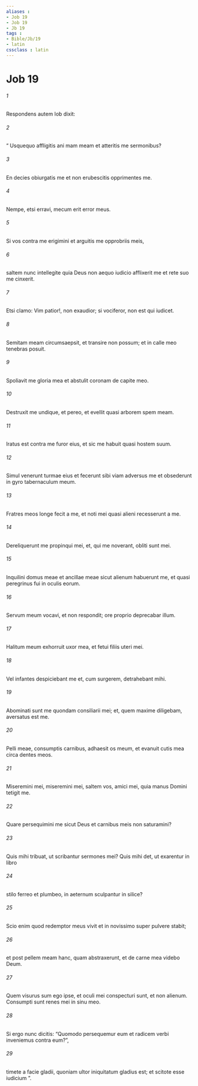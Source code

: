 ```yaml
---
aliases : 
- Job 19
- Job 19
- Jb 19
tags : 
- Bible/Jb/19
- latin
cssclass : latin
---
```


# Job 19

###### 1
Respondens autem Iob dixit:
###### 2
“ Usquequo affligitis ani mam meam et atteritis me sermonibus?
###### 3
En decies obiurgatis me et non erubescitis opprimentes me.
###### 4
Nempe, etsi erravi, mecum erit error meus.
###### 5
Si vos contra me erigimini et arguitis me opprobriis meis,
###### 6
saltem nunc intellegite quia Deus non aequo iudicio afflixerit me et rete suo me cinxerit.
###### 7
Etsi clamo: Vim patior!, non exaudior; si vociferor, non est qui iudicet.
###### 8
Semitam meam circumsaepsit, et transire non possum; et in calle meo tenebras posuit.
###### 9
Spoliavit me gloria mea et abstulit coronam de capite meo.
###### 10
Destruxit me undique, et pereo, et evellit quasi arborem spem meam.
###### 11
Iratus est contra me furor eius, et sic me habuit quasi hostem suum.
###### 12
Simul venerunt turmae eius et fecerunt sibi viam adversus me et obsederunt in gyro tabernaculum meum.
###### 13
Fratres meos longe fecit a me, et noti mei quasi alieni recesserunt a me.
###### 14
Dereliquerunt me propinqui mei, et, qui me noverant, obliti sunt mei.
###### 15
Inquilini domus meae et ancillae meae sicut alienum habuerunt me, et quasi peregrinus fui in oculis eorum.
###### 16
Servum meum vocavi, et non respondit; ore proprio deprecabar illum.
###### 17
Halitum meum exhorruit uxor mea, et fetui filiis uteri mei.
###### 18
Vel infantes despiciebant me et, cum surgerem, detrahebant mihi.
###### 19
Abominati sunt me quondam consiliarii mei; et, quem maxime diligebam, aversatus est me.
###### 20
Pelli meae, consumptis carnibus, adhaesit os meum, et evanuit cutis mea circa dentes meos.
###### 21
Miseremini mei, miseremini mei, saltem vos, amici mei, quia manus Domini tetigit me.
###### 22
Quare persequimini me sicut Deus et carnibus meis non saturamini?
###### 23
Quis mihi tribuat, ut scribantur sermones mei? Quis mihi det, ut exarentur in libro
###### 24
stilo ferreo et plumbeo, in aeternum sculpantur in silice?
###### 25
Scio enim quod redemptor meus vivit et in novissimo super pulvere stabit;
###### 26
et post pellem meam hanc, quam abstraxerunt, et de carne mea videbo Deum.
###### 27
Quem visurus sum ego ipse, et oculi mei conspecturi sunt, et non alienum. Consumpti sunt renes mei in sinu meo.
###### 28
Si ergo nunc dicitis: “Quomodo persequemur eum et radicem verbi inveniemus contra eum?”,
###### 29
timete a facie gladii, quoniam ultor iniquitatum gladius est; et scitote esse iudicium ”.
